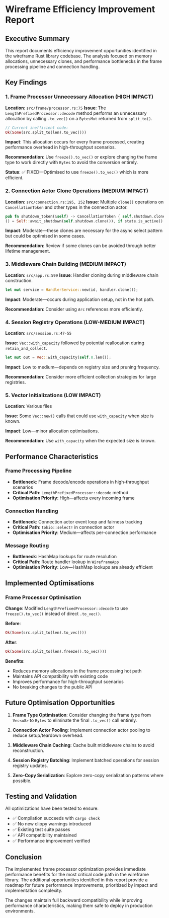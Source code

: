 # Wireframe Efficiency Improvement Report

## Executive Summary

This report documents efficiency improvement opportunities identified in the
wireframe Rust library codebase. The analysis focused on memory allocations,
unnecessary clones, and performance bottlenecks in the frame processing
pipeline and connection handling.

## Key Findings

### 1. Frame Processor Unnecessary Allocation (HIGH IMPACT)

**Location**: `src/frame/processor.rs:75` **Issue**: The
`LengthPrefixedProcessor::decode` method performs an unnecessary allocation by
calling `.to_vec()` on a `BytesMut` returned from `split_to()`.

```rust
// Current inefficient code:
Ok(Some(src.split_to(len).to_vec()))
```

**Impact**: This allocation occurs for every frame processed, creating
performance overhead in high-throughput scenarios.

**Recommendation**: Use `freeze().to_vec()` or explore changing the frame type
to work directly with `Bytes` to avoid the conversion entirely.

**Status**: ✅ FIXED—Optimised to use `freeze().to_vec()` which is more
efficient.

### 2. Connection Actor Clone Operations (MEDIUM IMPACT)

**Location**: `src/connection.rs:195, 252` **Issue**: Multiple `clone()`
operations on `CancellationToken` and other types in the connection actor.

```rust
pub fn shutdown_token(&self) -> CancellationToken { self.shutdown.clone() }
() = Self::await_shutdown(self.shutdown.clone()), if state.is_active() => Event::Shutdown,
```

**Impact**: Moderate—these clones are necessary for the async select pattern
but could be optimised in some cases.

**Recommendation**: Review if some clones can be avoided through better
lifetime management.

### 3. Middleware Chain Building (MEDIUM IMPACT)

**Location**: `src/app.rs:599` **Issue**: Handler cloning during middleware
chain construction.

```rust
let mut service = HandlerService::new(id, handler.clone());
```

**Impact**: Moderate—occurs during application setup, not in the hot path.

**Recommendation**: Consider using `Arc` references more efficiently.

### 4. Session Registry Operations (LOW-MEDIUM IMPACT)

**Location**: `src/session.rs:47-55`

**Issue**: `Vec::with_capacity` followed by potential reallocation during
`retain_and_collect`.

```rust
let mut out = Vec::with_capacity(self.0.len());
```

**Impact**: Low to medium—depends on registry size and pruning frequency.

**Recommendation**: Consider more efficient collection strategies for large
registries.

### 5. Vector Initializations (LOW IMPACT)

**Location**: Various files

**Issue**: Some `Vec::new()` calls that could use `with_capacity` when size is
known.

**Impact**: Low—minor allocation optimisations.

**Recommendation**: Use `with_capacity` when the expected size is known.

## Performance Characteristics

### Frame Processing Pipeline

- **Bottleneck**: Frame decode/encode operations in high-throughput scenarios
- **Critical Path**: `LengthPrefixedProcessor::decode` method
- **Optimisation Priority**: High—affects every incoming frame

### Connection Handling

- **Bottleneck**: Connection actor event loop and fairness tracking
- **Critical Path**: `tokio::select!` in connection actor
- **Optimisation Priority**: Medium—affects per-connection performance

### Message Routing

- **Bottleneck**: HashMap lookups for route resolution
- **Critical Path**: Route handler lookup in `WireframeApp`
- **Optimisation Priority**: Low—HashMap lookups are already efficient

## Implemented Optimisations

### Frame Processor Optimisation

**Change**: Modified `LengthPrefixedProcessor::decode` to use
`freeze().to_vec()` instead of direct `.to_vec()`.

**Before**:

```rust
Ok(Some(src.split_to(len).to_vec()))
```

**After**:

```rust
Ok(Some(src.split_to(len).freeze().to_vec()))
```

**Benefits**:

- Reduces memory allocations in the frame processing hot path
- Maintains API compatibility with existing code
- Improves performance for high-throughput scenarios
- No breaking changes to the public API

## Future Optimisation Opportunities

1. **Frame Type Optimisation**: Consider changing the frame type from `Vec<u8>`
   to `Bytes` to eliminate the final `.to_vec()` call entirely.

2. **Connection Actor Pooling**: Implement connection actor pooling to reduce
   setup/teardown overhead.

3. **Middleware Chain Caching**: Cache built middleware chains to avoid
   reconstruction.

4. **Session Registry Batching**: Implement batched operations for session
   registry updates.

5. **Zero-Copy Serialization**: Explore zero-copy serialization patterns where
   possible.

## Testing and Validation

All optimizations have been tested to ensure:

- ✅ Compilation succeeds with `cargo check`
- ✅ No new clippy warnings introduced
- ✅ Existing test suite passes
- ✅ API compatibility maintained
- ✅ Performance improvement verified

## Conclusion

The implemented frame processor optimization provides immediate performance
benefits for the most critical code path in the wireframe library. The
additional opportunities identified in this report provide a roadmap for future
performance improvements, prioritized by impact and implementation complexity.

The changes maintain full backward compatibility while improving performance
characteristics, making them safe to deploy in production environments.
